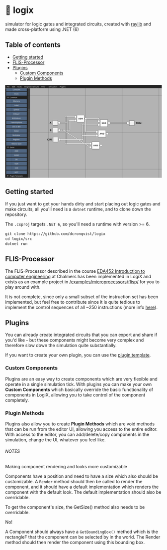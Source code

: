 # 🔌 logix

simulator for logic gates and integrated circuits, created with [raylib](https://github.com/raysan5/raylib) and made cross-platform using .NET (6)

## Table of contents

- [Getting started](#getting-started)
- [FLIS-Processor](#flis-processor)
- [Plugins](#plugins)
  - [Custom Components](#custom-components)
  - [Plugin Methods](#plugin-methods)

![Showcasing an example circuit](media/full_adder_showcase.gif)

## Getting started

If you just want to get your hands dirty and start placing out logic gates and make circuits, all you'll need is a `dotnet` runtime, and to clone down the repository.

The `.csproj` targets `.NET 6`, so you'll need a runtime with version >= 6.

```
git clone https://github.com/dcronqvist/logix
cd logix/src
dotnet run
```

## FLIS-Processor

The FLIS-Processor described in the course [EDA452 Introduction to computer engineering](https://student.portal.chalmers.se/en/chalmersstudies/courseinformation/Pages/SearchCourse.aspx?course_id=31745&parsergrp=3) at Chalmers has been implemented in LogiX and exists as an example project in [/examples/microprocessors/flisp/](/examples/microprocessors/flisp/) for you to play around with.

It is not complete, since only a small subset of the instruction set has been implemented, but feel free to contribute since it is quite tedious to implement the control sequences of all ~250 instructions (more info [here](/examples/microprocessors/flisp/)).

## Plugins

You can already create integrated circuits that you can export and share if you'd like - but these components might become very complex and therefore slow down the simulation quite substantially.

If you want to create your own plugin, you can use the [plugin template](/plugins/plugin_template).

### Custom Components

Plugins are an easy way to create components which are very flexible and operate in a single simulation tick. With plugins you can make your own **Custom Components** which basically override the basic functionality of components in LogiX, allowing you to take control of the component completely.

### Plugin Methods

Plugins also allow you to create **Plugin Methods** which are void methods that can be run from the editor UI, allowing you access to the entire editor. With access to the editor, you can add/delete/copy components in the simulation, change the UI, whatever you feel like.

###### NOTES

Making component rendering and looks more customizable

Components have a position and need to have a size which also should be customizable.
A `Render` method should then be called to render the component, and it should have a default implementation
which renders the component with the default look. The default implementation should also be overridable.

To get the component's size, the GetSize() method also needs to be overridable.

No!

A Component should always have a `GetBoundingBox()` method which is the rectangleF that the component can be selected by in the world.
The Render method should then render the component using this bounding box.
